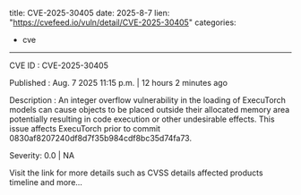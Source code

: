  
title: CVE-2025-30405
date: 2025-8-7
lien: "https://cvefeed.io/vuln/detail/CVE-2025-30405"
categories:
  - cve
---

CVE ID : CVE-2025-30405

Published :  Aug. 7
2025
11:15 p.m. | 12 hours
2 minutes ago

Description : An integer overflow vulnerability in the loading of ExecuTorch models can cause objects to be placed outside their allocated memory area
potentially resulting in code execution or other undesirable effects. This issue affects ExecuTorch prior to commit 0830af8207240df8d7f35b984cdf8bc35d74fa73.

Severity: 0.0 | NA

Visit the link for more details
such as CVSS details
affected products
timeline
and more...
